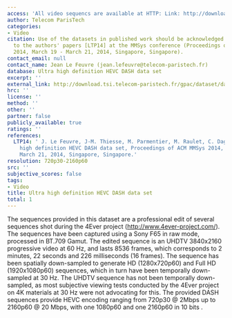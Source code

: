 ```yaml
---
access: 'All video sequencs are available at HTTP: Link: http://download.tsi.telecom-paristech.fr/gpac/dataset/dash/uhd/'
author: Telecom ParisTech
categories:
- Video
citation: Use of the datasets in published work should be acknowledged by a full citation
  to the authors' papers [LTP14] at the MMSys conference (Proceedings of ACM MMSys
  2014, March 19 - March 21, 2014, Singapore, Singapore).
contact_email: null
contact_name: Jean Le Feuvre (jean.lefeuvre@telecom-paristech.fr)
database: Ultra high definition HEVC DASH data set
excerpt: ''
external_link: http://download.tsi.telecom-paristech.fr/gpac/dataset/dash/uhd/
hrc: ''
license: ''
method: ''
other: ''
partner: false
publicly_available: true
ratings: ''
references:
  LTP14: ' J. Le Feuvre, J-M. Thiesse, M. Parmentier, M. Raulet, C. Daguet, Ultra
    high definition HEVC DASH data set, Proceedings of ACM MMSys 2014, March 19 -
    March 21, 2014, Singapore, Singapore.'
resolution: 720p30-2160p60
src: ''
subjective_scores: false
tags:
- Video
title: Ultra high definition HEVC DASH data set
total: 1
---
```


The sequences provided in this dataset are a professional edit of several sequences shot during the 4Ever project (http://www.4ever-project.com/). The sequences have been captured using a Sony F65 in raw mode, processed in BT.709 Gamut. The edited sequence is an UHDTV 3840x2160 progressive video at 60 Hz, and lasts 8536 frames, which corresponds to 2 minutes, 22 seconds and 226 milliseconds (16 frames). The sequence has been spatially down-sampled to generate HD (1280x720p60) and Full HD (1920x1080p60) sequences, which in turn have been temporally down-sampled at 30 Hz. The UHDTV sequence has not been temporally down-sampled, as most subjective viewing tests conducted by the 4Ever project on 4K materials at 30 Hz were not advocating for this. The provided DASH sequences provide HEVC encoding ranging from 720p30 @ 2Mbps up to 2160p60 @ 20 Mbps, with one 1080p60 and one 2160p60 in 10 bits .